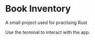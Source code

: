 # Book Inventory
A small project used for practising Rust

Use the terminal to interact with the app.
